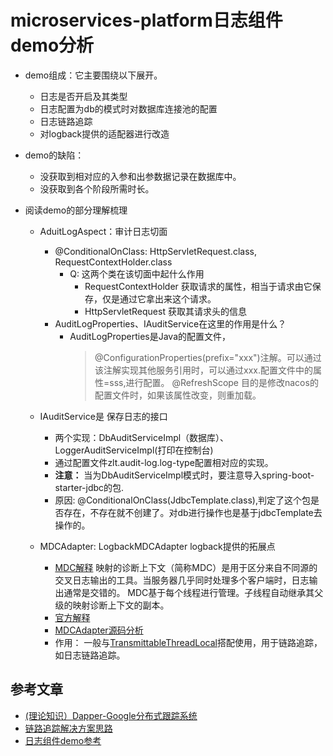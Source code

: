 # microservices-platform日志组件demo分析
- demo组成：它主要围绕以下展开。
    - 日志是否开启及其类型
    - 日志配置为db的模式时对数据库连接池的配置
    - 日志链路追踪
    - 对logback提供的适配器进行改造
- demo的缺陷：
    - 没获取到相对应的入参和出参数据记录在数据库中。
    - 没获取到各个阶段所需时长。
    
- 阅读demo的部分理解梳理
    - AduitLogAspect：审计日志切面 
        - @ConditionalOnClass: HttpServletRequest.class, RequestContextHolder.class 
            - Q: 这两个类在该切面中起什么作用
                - RequestContextHolder 获取请求的属性，相当于请求由它保存，仅是通过它拿出来这个请求。
                - HttpServletRequest 获取其请求头的信息
        - AuditLogProperties、IAuditService在这里的作用是什么？
            - AuditLogProperties是Java的配置文件，
                > @ConfigurationProperties(prefix="xxx")注解。可以通过该注解实现其他服务引用时，可以通过xxx.配置文件中的属性=sss,进行配置。
                > @RefreshScope 目的是修改nacos的配置文件时，如果该属性改变，则重加载。

    - IAuditService是 保存日志的接口
        - 两个实现：DbAuditServiceImpl（数据库）、LoggerAuditServiceImpl(打印在控制台)
        - 通过配置文件zlt.audit-log.log-type配置相对应的实现。
        - **注意：** 当为DbAuditServiceImpl模式时，要注意导入spring-boot-starter-jdbc的包.
        - 原因: @ConditionalOnClass(JdbcTemplate.class),判定了这个包是否存在，不存在就不创建了。对db进行操作也是基于jdbcTemplate去操作的。

    - MDCAdapter:  LogbackMDCAdapter   logback提供的拓展点
        - [MDC解释](http://www.alearner.top/index.php/2018/08/28/mdc-mapped-diagnostic-context/) 映射的诊断上下文（简称MDC）是用于区分来自不同源的交叉日志输出的工具。当服务器几乎同时处理多个客户端时，日志输出通常是交错的。 MDC基于每个线程进行管理。子线程自动继承其父级的映射诊断上下文的副本。
        - [官方解释](https://logback.qos.ch/manual/mdc.html)
        - [MDCAdapter源码分析](https://blog.csdn.net/caiguoxiong0101/article/details/105751009)
        - 作用： 一般与[TransmittableThreadLocal](https://juejin.cn/post/6998552093795549191)搭配使用，用于链路追踪，如日志链路追踪。

## 参考文章
- [(理论知识）Dapper-Google分布式跟踪系统](https://bigbully.github.io/Dapper-translation/)
- [链路追踪解决方案思路](https://zlt2000.gitee.io/2020-09-26-dubbo-traceId-select/)
- [日志组件demo参考](https://gitee.com/zlt2000/microservices-platform)